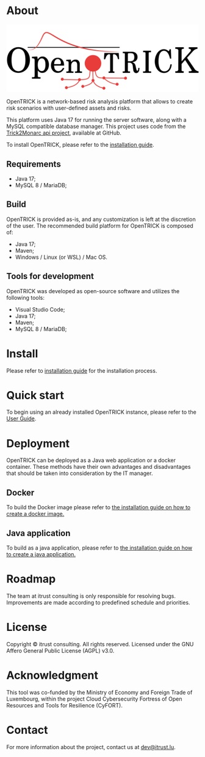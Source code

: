 # About

![OpenTRICK Logo](src/main/webapp/WEB-INF/static/images/brand.png)

OpenTRICK is a network-based risk analysis platform that allows to create risk scenarios with user-defined assets and risks.

This platform uses Java 17 for running the server software, along with a MySQL compatible database manager. This project uses code from the [Trick2Monarc api project](https://github.com/itrust-consulting/Trick2MonarcApi), available at GitHub.

To install OpenTRICK, please refer to the [installation guide](#install).

## Requirements

- Java 17;
- MySQL 8 / MariaDB;

## Build

OpenTRICK is provided as-is, and any customization is left at the discretion of the user. 
The recommended build platform for OpenTRICK is composed of:

- Java 17;
- Maven;
- Windows / Linux (or WSL) / Mac OS.

## Tools for development

OpenTRICK was developed as open-source software and utilizes the following tools:

- Visual Studio Code;
- Java 17;
- Maven;
- MySQL 8 / MariaDB;

# Install

Please refer to [installation guide](docs/INSTALL.md) for the installation process.

# Quick start

To begin using an already installed OpenTRICK instance, please refer to the [User Guide](./src/main/webapp/WEB-INF/static/views/user-guide.html#creating-a-risk-analysis-using-trick-service).

# Deployment

OpenTRICK can be deployed as a Java web application or a docker container. These methods have their own advantages and disadvantages that should be taken into consideration by the IT manager.

## Docker

To build the Docker image please refer to [the installation guide on how to create a docker image.](docs/INSTALL.md#create-a-docker-image)

## Java application

To build as a java application, please refer to [the installation guide on how to create a java application.](docs/installation/deployment/java/README.md#java-application)

# Roadmap
The team at itrust consulting is only responsible for resolving bugs. 
Improvements are made according to predefined schedule and priorities.

# License

Copyright © itrust consulting. All rights reserved.
Licensed under the GNU Affero General Public License (AGPL) v3.0.

# Acknowledgment
 This tool was co-funded by the Ministry of Economy and Foreign Trade of Luxembourg, within the project Cloud Cybersecurity Fortress of Open Resources and Tools for Resilience (CyFORT).

# Contact
For more information about the project, contact us at dev@itrust.lu.

